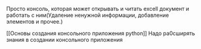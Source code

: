 Просто консоль, которая может открывать и читать excell документ и работать с ним(Удаление ненужной информации, добавление элементов и прочее.)

[[Основы создания консольного приложения python]]
Надо ра0сширять знания в создании консольного приложения 

